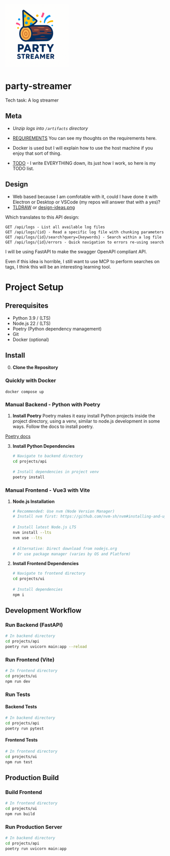 <centre>
    <img width='200px' src='./silly-logo.png' alt='A really daft logo that made me smile'/>
</centre>

# party-streamer
Tech task: A log streamer

## Meta
- *Unzip logs into `/artifacts` directory*
- [REQUIREMENTS](https://docs.google.com/document/d/18aRtOHwuJSL__AJGflHzg5oI9aoNk-EUYPuvzbJDI7A/edit?tab=t.0) You can see my thoughts on the requirements here.

- Docker is used but I will explain how to use the host machine if you enjoy that sort of thing.
- [TODO](./TODO.md) - I write EVERYTHING down, its just how I work, so here is my TODO list.

## Design
- Web based because I am comfotable with it, could I have done it with Electron or Desktop or VSCode (my repos will answer that with a yes)?
- [TLDRAW](https://www.tldraw.com/p/CL5z-LoIRzng-31hCtqfk?d=v-64.443.1744.1168.page) or [design-ideas.png](./design-ideas.png)

Which translates to this API design:
```
GET /api/logs - List all available log files
GET /api/logs/{id} - Read a specific log file with chunking parameters
GET /api/logs/{id}/search?query={keywords} - Search within a log file
GET /api/logs/{id}/errors - Quick navigation to errors re-using search
```

I will be using FastAPI to make the swagger OpenAPI compliant API.

Even if this idea is horrible, I still want to use MCP to perform searches on tags, I think this will be an interesting learning tool.

# Project Setup

## Prerequisites
- Python 3.9 / (LTS) 
- Node.js 22 / (LTS) 
- Poetry (Python dependency management)
- Git
- Docker (optional)

## Install
0. **Clone the Repository**

### Quickly with Docker
```sh
docker compose up
```

### Manual Backend - Python with Poetry

1. **Install Poetry**
Poetry makes it easy install Python projects inside the project directory, using a venv, similar to node.js development in some ways. Follow the docs to install poetry.

[Poetry docs](https://python-poetry.org/docs/)

3. **Install Python Dependencies**
   ```bash
   # Navigate to backend directory
   cd projects/api

   # Install dependencies in project venv
   poetry install
   ```

### Manual Frontend - Vue3 with Vite

1. **Node.js Installation**
   ```bash
   # Recommended: Use nvm (Node Version Manager)
   # Install nvm first: https://github.com/nvm-sh/nvm#installing-and-updating
   
   # Install latest Node.js LTS
   nvm install --lts
   nvm use --lts

   # Alternative: Direct download from nodejs.org
   # Or use package manager (varies by OS and Platform)
   ```

2. **Install Frontend Dependencies**
   ```bash
   # Navigate to frontend directory
   cd projects/ui

   # Install dependencies
   npm i
   ```

## Development Workflow

### Run Backend (FastAPI)
```bash
# In backend directory
cd projects/api
poetry run uvicorn main:app --reload
```

### Run Frontend (Vite)
```bash
# In frontend directory
cd projects/ui
npm run dev
```

### Run Tests

#### Backend Tests
```bash
# In backend directory
cd projects/api
poetry run pytest
```

#### Frontend Tests
```bash
# In frontend directory
cd projects/ui
npm run test
```

## Production Build

### Build Frontend
```bash
# In frontend directory
cd projects/ui
npm run build
```

### Run Production Server
```bash
# In backend directory
cd projects/api
poetry run uvicorn main:app
```